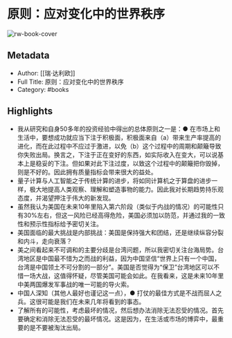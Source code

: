 # 原则：应对变化中的世界秩序

![rw-book-cover](https://cdn.weread.qq.com/weread/cover/53/YueWen_42689053/s_YueWen_42689053.jpg)

## Metadata
- Author: [[瑞·达利欧]]
- Full Title: 原则：应对变化中的世界秩序
- Category: #books

## Highlights
- 我从研究和自身50多年的投资经验中得出的总体原则之一是：● 在市场上和生活中，要想成功就应当下注于积极面，积极面来自（a）带来生产率提高的进化，而在此过程中不应过于激进，以免（b）这个过程中的周期和颠簸导致你失败出局。换言之，下注于正在变好的东西，如实际收入在变大，可以说基本上是稳妥的下注。但如果对此下注过度，以致这个过程中的颠簸把你毁掉，则是不好的。因此拥有质量指标会带来很大的益处。
- 量子计算与人工智能之于传统计算的进步，将如同计算机之于算盘的进步一样，极大地提高人类观察、理解和塑造事物的能力。因此我对长期趋势持乐观态度，并渴望押注于伟大的新发现。
- 虽然我认为美国在未来10年里陷入第六阶段（类似于内战的情况）的可能性只有30%左右，但这一风险已经高得危险，美国必须加以防范，并通过我的一致性和预示性指标给予密切关注。
- 美国面临的最大挑战是内部挑战：美国是保持强大和团结，还是继续纵容分裂和内斗，走向衰落？
- 美之间看起来不可调和的主要分歧是台湾问题，所以我密切关注台海局势。台湾地区是中国最不惜为之而战的利益，因为中国坚信“世界上只有一个中国，台湾是中国领土不可分割的一部分”。美国是否觉得为“保卫”台湾地区可以不惜一场大战，这值得怀疑，尽管美国可能会如此。在我看来，这是未来10年里中美两国爆发军事战的唯一可能的导火索。
- 中国人深知（其他人最好也谨记这一点），● 打仗的最佳方式是不战而屈人之兵。这很可能是我们在未来几年将看到的事态。
- 了解所有的可能性，考虑最坏的情况，然后想办法消除无法忍受的情况。首先要确定和消除无法忍受的最坏情况。这是因为，在生活或市场的博弈中，最重要的是不要被淘汰出局。
